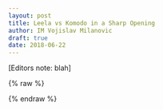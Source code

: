 ```yaml
---
layout: post
title: Leela vs Komodo in a Sharp Opening
author: IM Vojislav Milanovic
draft: true
date: 2018-06-22
---
```

[Editors note: blah]


{% raw %}
<div id="board" style="width: 500px" class='merida zeit'></div>
<script>
    var pgn = '[Event "Paris"]\
    [Site "?"]\
    [Date "1821.??.??"]\
    [Round "3"]\
    [White "Lewis, William"]\
    [Black "Deschapelles, Alexandre"]\
    [Result "1-0"]\
    [Annotator "JvR"]\
    [EventDate "1821.??.??"]\
\
    {The development of chess was stimulated in the coffee houses. Philidor and\
        Stamma played in Old Slaughter (London 1747). Only the result is known (+8, =1,\
            -1). At the beginning of the nineteenth century it became possible to travel\
        from London to Paris within a week. Lewis travelled as a tourist to Paris. At\
        the Cafe de la Regence he played three games in four hours against\
        Deschappeles. Lewis got a pawn and the move in each game. Two games ended in a\
        draw. The decisive combination in game three follows.} \
    17. f4 $1 { White opens the position for an attack on the central files.} 17... d5 18. Bb3\
    {Black threatened 18...Qc5+.} 18... dxe4 19. Nxe4 $1 {Central pawn vanish.}\
    19... fxe4 20. fxe5+ Ke8 21. Bf7+ Qxf7 22. Rxf7 Kxf7 23. Qb3+ $2 (23. Qf4+ {\
        continues the attack.}) 23... Ke7 $2 (23... Re6 {stops the attack.}) 24. Qg8\
    Bf8 25. Qg5+ Kf7 26. Rf1+ Ke8 27. Qg8 {\
        The players were ready for dinner in time.}';
    var cfg = { position: 'r1b2k2/pp2q1b1/2pp3r/4pp2/2B1P3/2N3Q1/PPP2PPP/3R1RK1 w - - 0 17',
        pgn: pgn, locale: 'en', pieceStyle: 'merida', mode: 'view', layout: 'left' };
    var board = pgnView('board', cfg);
</script>
{% endraw %}
